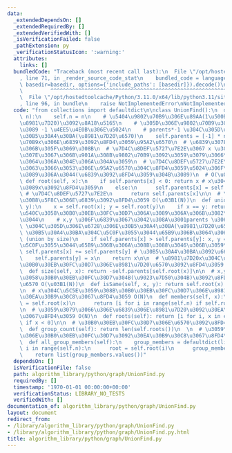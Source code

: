 ```yaml
---
data:
  _extendedDependsOn: []
  _extendedRequiredBy: []
  _extendedVerifiedWith: []
  _isVerificationFailed: false
  _pathExtension: py
  _verificationStatusIcon: ':warning:'
  attributes:
    links: []
  bundledCode: "Traceback (most recent call last):\n  File \"/opt/hostedtoolcache/Python/3.11.0/x64/lib/python3.11/site-packages/onlinejudge_verify/documentation/build.py\"\
    , line 71, in _render_source_code_stat\n    bundled_code = language.bundle(stat.path,\
    \ basedir=basedir, options={'include_paths': [basedir]}).decode()\n          \
    \         ^^^^^^^^^^^^^^^^^^^^^^^^^^^^^^^^^^^^^^^^^^^^^^^^^^^^^^^^^^^^^^^^^^^^^^^^^^^^^^^^^\n\
    \  File \"/opt/hostedtoolcache/Python/3.11.0/x64/lib/python3.11/site-packages/onlinejudge_verify/languages/python.py\"\
    , line 96, in bundle\n    raise NotImplementedError\nNotImplementedError\n"
  code: "from collections import defaultdict\n\nclass UnionFind():\n  def __init__(self,\
    \ n):\n    self.n = n\n    # \u5404\u9802\u70B9\u306E\u89AA(1\u500B\u4E0A\u306E\
    \u8981\u7D20)\u3092\u8A18\u5165\n    # \u305D\u306E\u9802\u70B9\u304C\u6839\u306A\
    \u3089 -1 \u4EE5\u4E0B\u306E\u5024\n    # parents*-1 \u304C\u305D\u306E\u6728\u306E\
    \u30B5\u30A4\u30BA(\u8981\u7D20\u6570)\n    self.parents = [-1] * n\n\n  # \u9802\
    \u70B9x\u306E\u6839\u3092\u8FD4\u3059\u95A2\u6570\n  # \u6839\u307E\u3067\u4E0A\
    \u306B\u305F\u3069\u308B\n  # \u7D4C\u8DEF\u5727\u7E2E\u3067 x \u304B\u3089\u6839\
    \u307E\u3067\u306B\u901A\u308B\u9802\u70B9\u3092\u3059\u3079\u3066\u6839\u306B\
    \u3064\u306A\u304E\u306A\u304A\u3059\n  # \u7D4C\u8DEF\u5727\u7E2E\u306B\u3088\
    \u3063\u3066\u3053\u306E\u95A2\u6570\u304C\u8FD4\u3059\u5024\u306F\u5909\u308F\
    \u3089\u306A\u3044(\u6839\u3092\u8FD4\u3059\u304B\u3089)\n  # O(\u03B1(N))\n \
    \ def root(self, x):\n    if self.parents[x] < 0: return x # x\u304C\u6839\u306A\
    \u3089x\u3092\u8FD4\u3059\n    else:\n      self.parents[x] = self.root(self.parents[x])\
    \ # \u7D4C\u8DEF\u5727\u7E2E\n      return self.parents[x]\n\n  # \u30DE\u30FC\
    \u30B8\u5F8C\u306E\u6839\u3092\u8FD4\u3059 O(\u03B1(N))\n  def union(self, x,\
    \ y):\n    x = self.root(x); y = self.root(y)\n    if x == y: return x # x,y \u304C\
    \u540C\u3058\u30B0\u30EB\u30FC\u30D7\u306A\u3089\u306A\u306B\u3082\u3057\u306A\
    \u3044\n    # x,y \u306F\u6839\u3067\u3042\u308A\u3001parents \u306E\u5024*-1\
    \ \u304C\u305D\u306E\u6728\u306E\u30B5\u30A4\u30BA(\u8981\u7D20\u6570)\n    #\
    \ \u30B5\u30A4\u30BA\u304C\u5C0F\u3055\u3044\u65B9\u306B\u3064\u306A\u3052\u308B\
    \ (union by size)\n    if self.parents[x] > self.parents[y]: x, y = y, x # x \u304C\
    \u5C0F\u3055\u3044\u65B9\u306B\u306A\u308B\u3088\u3046\u306B\u3059\u308B\n   \
    \ self.parents[x] += self.parents[y] # \u30B5\u30A4\u30BA\u3092\u66F4\u65B0\n\
    \    self.parents[y] = x\n    return x\n\n  # \u8981\u7D20x\u304C\u5C5E\u3059\u308B\
    \u30B0\u30EB\u30FC\u30D7\u306E\u8981\u7D20\u6570\u3092\u8FD4\u3059 O(\u03B1(N))\n\
    \  def size(self, x): return -self.parents[self.root(x)]\n\n  # x,y\u304C\u540C\
    \u3058\u30B0\u30EB\u30FC\u30D7\u304B(\u9023\u7D50\u304B)\u3092\u8FD4\u3059\u95A2\
    \u6570 O(\u03B1(N))\n  def isSame(self, x, y): return self.root(x) == self.root(y)\n\
    \n  # x\u304C\u5C5E\u3059\u308B\u30B0\u30EB\u30FC\u30D7\u306E\u8981\u7D20\u3092\
    \u30EA\u30B9\u30C8\u3067\u8FD4\u3059 O(N)\n  def members(self, x):\n      root\
    \ = self.root(x)\n      return [i for i in range(self.n) if self.root(i) == root]\n\
    \n  # \u3059\u3079\u3066\u306E\u6839\u306E\u8981\u7D20\u3092\u30EA\u30B9\u30C8\
    \u3067\u8FD4\u3059 O(N)\n  def roots(self): return [i for i, x in enumerate(self.parents)\
    \ if x < 0]\n\n  # \u30B0\u30EB\u30FC\u30D7\u306E\u6570\u3092\u8FD4\u3059 O(N)\n\
    \  def group_count(self): return len(self.roots())\n  \n  # \u3059\u3079\u3066\
    \u306E\u30B0\u30EB\u30FC\u30D7\u3092\u30EA\u30B9\u30C8\u3067\u8FD4\u3059 O(N)\n\
    \  def all_group_members(self):\n    group_members = defaultdict(list)\n    for\
    \ i in range(self.n):\n      root = self.root(i)\n      group_members[root].append(i)\n\
    \    return list(group_members.values())"
  dependsOn: []
  isVerificationFile: false
  path: algorithm_library/python/graph/UnionFind.py
  requiredBy: []
  timestamp: '1970-01-01 00:00:00+00:00'
  verificationStatus: LIBRARY_NO_TESTS
  verifiedWith: []
documentation_of: algorithm_library/python/graph/UnionFind.py
layout: document
redirect_from:
- /library/algorithm_library/python/graph/UnionFind.py
- /library/algorithm_library/python/graph/UnionFind.py.html
title: algorithm_library/python/graph/UnionFind.py
---
```

